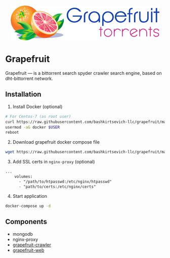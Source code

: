 <p align="center">
  <img src="https://raw.githubusercontent.com/bashkirtsevich-llc/grapefruit-web/master/static/logo.png">
</p>

# Grapefruit
Grapefruit — is a bittorrent search spyder crawler search engine, based on dht-bittorrent network.

## Installation
1. Install Docker (optional)
```bash
# For Centos-7 (as root user)
curl https://raw.githubusercontent.com/bashkirtsevich-llc/grapefruit/master/tools/docker-install.sh | /bin/bash
usermod -aG docker $USER
reboot
```
2. Download grapefruit docker compose file
```bash
wget https://raw.githubusercontent.com/bashkirtsevich-llc/grapefruit/master/docker-compose.yml
```
3. Add SSL certs in `nginx-proxy` (optional)
```
...
    volumes:
      - "/path/to/htpasswd:/etc/nginx/htpasswd"
      - "path/to/certs:/etc/nginx/certs"
```
4. Start application
```bash
docker-compose up -d
```

## Components
* mongodb
* nginx-proxy
* [grapefruit-crawler](https://hub.docker.com/r/bashkirtsevich/grapefruit-crawler/)
* [grapefruit-web](https://hub.docker.com/r/bashkirtsevich/grapefruit-web/)
